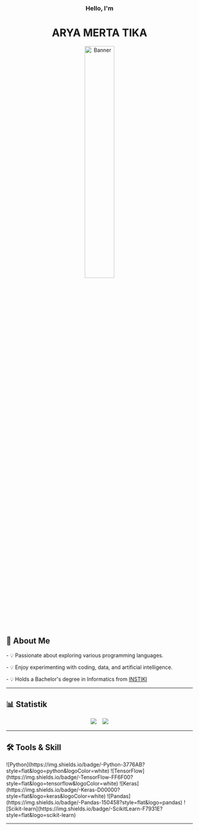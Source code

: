 <div align="center">
  <h3>Hello, I'm <h3/>
  <h1>ARYA MERTA TIKA</h1>
</div>
<p align="center">
<img src="https://raw.githubusercontent.com/AryaMerta/AryaMerta/main/img/pp.jpg" alt="Banner" width="40%" />  
</p>

## 🚀 About Me
  <div>
      <p>- 💡 Passionate about exploring various programming languages. </p>
      <p>- 💡 Enjoy experimenting with coding, data, and artificial intelligence.</p>
      <p>- 💡 Holds a Bachelor's degree in Informatics from <a href="https://instiki.ac.id/">INSTIKI<a/></p>  
    </div>

---

## 📊 Statistik
<p align="center">
  <img src="https://github-readme-stats.vercel.app/api?username=AryaMerta&show_icons=true&theme=radical&hide_border=true&card_width=400px" />
  &nbsp;&nbsp;
  <img src="https://github-readme-stats.vercel.app/api/top-langs/?username=AryaMerta&layout=compact&theme=radical&hide_border=true&card_width=400px" />
</p>

---
## 🛠️ Tools & Skill
<div>
![Python](https://img.shields.io/badge/-Python-3776AB?style=flat&logo=python&logoColor=white)
![TensorFlow](https://img.shields.io/badge/-TensorFlow-FF6F00?style=flat&logo=tensorflow&logoColor=white)
![Keras](https://img.shields.io/badge/-Keras-D00000?style=flat&logo=keras&logoColor=white)
![Pandas](https://img.shields.io/badge/-Pandas-150458?style=flat&logo=pandas)
![Scikit-learn](https://img.shields.io/badge/-ScikitLearn-F7931E?style=flat&logo=scikit-learn)
</div>

---
